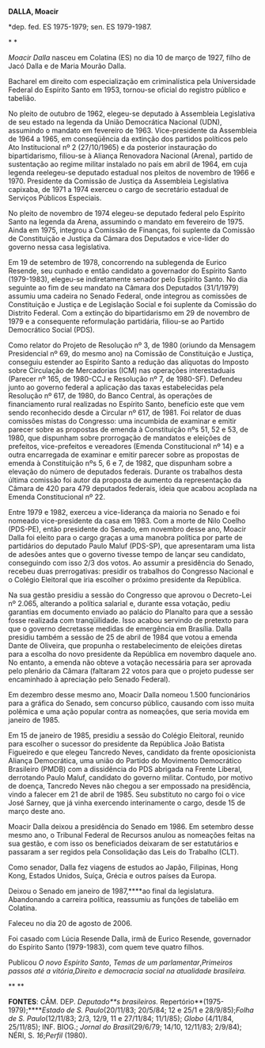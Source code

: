 **DALLA, Moacir**

\*dep. fed. ES 1975-1979; sen. ES 1979-1987.

* *

*Moacir Dalla* nasceu em Colatina (ES) no dia 10 de março de 1927, filho
de Jacó Dalla e de Maria Mourão Dalla.

Bacharel em direito com especialização em criminalística pela
Universidade Federal do Espírito Santo em 1953, tornou-se oficial do
registro público e tabelião.

No pleito de outubro de 1962, elegeu-se deputado à Assembleia
Legislativa de seu estado na legenda da União Democrática Nacional
(UDN), assumindo o mandato em fevereiro de 1963. Vice-presidente da
Assembleia de 1964 a 1965, em conseqüência da extinção dos partidos
políticos pelo Ato Institucional nº 2 (27/10/1965) e da posterior
instauração do bipartidarismo, filiou-se à Aliança Renovadora Nacional
(Arena), partido de sustentação ao regime militar instalado no país em
abril de 1964, em cuja legenda reelegeu-se deputado estadual nos pleitos
de novembro de 1966 e 1970. Presidente da Comissão de Justiça da
Assembleia Legislativa capixaba, de 1971 a 1974 exerceu o cargo de
secretário estadual de Serviços Públicos Especiais.

No pleito de novembro de 1974 elegeu-se deputado federal pelo Espírito
Santo na legenda da Arena, assumindo o mandato em fevereiro de 1975.
Ainda em 1975, integrou a Comissão de Finanças, foi suplente da Comissão
de Constituição e Justiça da Câmara dos Deputados e vice-líder do
governo nessa casa legislativa.

Em 19 de setembro de 1978, concorrendo na sublegenda de Eurico Resende,
seu cunhado e então candidato a governador do Espírito Santo
(1979-1983), elegeu-se indiretamente senador pelo Espírito Santo. No dia
seguinte ao fim de seu mandato na Câmara dos Deputados (31/1/1979)
assumiu uma cadeira no Senado Federal, onde integrou as comissões de
Constituição e Justiça e de Legislação Social e foi suplente da Comissão
do Distrito Federal. Com a extinção do bipartidarismo em 29 de novembro
de 1979 e a consequente reformulação partidária, filiou-se ao Partido
Democrático Social (PDS).

Como relator do Projeto de Resolução nº 3, de 1980 (oriundo da Mensagem
Presidencial nº 69, do mesmo ano) na Comissão de Constituição e Justiça,
conseguiu estender ao Espírito Santo a redução das alíquotas do Imposto
sobre Circulação de Mercadorias (ICM) nas operações interestaduais
(Parecer nº 165, de 1980-CCJ e Resolução nº 7, de 1980-SF). Defendeu
junto ao governo federal a aplicação das taxas estabelecidas pela
Resolução nº 617, de 1980, do Banco Central, às operações de
financiamento rural realizadas no Espírito Santo, benefício este que vem
sendo reconhecido desde a Circular nº 617, de 1981. Foi relator de duas
comissões mistas do Congresso: uma incumbida de examinar e emitir
parecer sobre as propostas de emenda à Constituição nºs 51, 52 e 53, de
1980, que dispunham sobre prorrogação de mandatos e eleições de
prefeitos, vice-prefeitos e vereadores (Emenda Constitucional nº 14) e a
outra encarregada de examinar e emitir parecer sobre as propostas de
emenda à Constituição nºs 5, 6 e 7, de 1982, que dispunham sobre a
elevação do número de deputados federais. Durante os trabalhos desta
última comissão foi autor da proposta de aumento da representação da
Câmara de 420 para 479 deputados federais, ideia que acabou acoplada na
Emenda Constitucional nº 22.

Entre 1979 e 1982, exerceu a vice-liderança da maioria no Senado e foi
nomeado vice-presidente da casa em 1983. Com a morte de Nilo Coelho
(PDS-PE), então presidente do Senado, em novembro desse ano, Moacir
Dalla foi eleito para o cargo graças a uma manobra política por parte de
partidários do deputado Paulo Maluf (PDS-SP), que apresentaram uma lista
de adesões antes que o governo tivesse tempo de lançar seu candidato,
conseguindo com isso 2/3 dos votos. Ao assumir a presidência do Senado,
recebeu duas prerrogativas: presidir os trabalhos do Congresso Nacional
e o Colégio Eleitoral que iria escolher o próximo presidente da
República.

Na sua gestão presidiu a sessão do Congresso que aprovou o Decreto-Lei
nº 2.065, alterando a política salarial e, durante essa votação, pediu
garantias em documento enviado ao palácio do Planalto para que a sessão
fosse realizada com tranqüilidade. Isso acabou servindo de pretexto para
que o governo decretasse medidas de emergência em Brasília. Dalla
presidiu também a sessão de 25 de abril de 1984 que votou a emenda Dante
de Oliveira, que propunha o restabelecimento de eleições diretas para a
escolha do novo presidente da República em novembro daquele ano. No
entanto, a emenda não obteve a votação necessária para ser aprovada pelo
plenário da Câmara (faltaram 22 votos para que o projeto pudesse ser
encaminhado à apreciação pelo Senado Federal).

Em dezembro desse mesmo ano, Moacir Dalla nomeou 1.500 funcionários para
a gráfica do Senado, sem concurso público, causando com isso muita
polêmica e uma ação popular contra as nomeações, que seria movida em
janeiro de 1985.

Em 15 de janeiro de 1985, presidiu a sessão do Colégio Eleitoral,
reunido para escolher o sucessor do presidente da República João Batista
Figueiredo e que elegeu Tancredo Neves, candidato da frente
oposicionista Aliança Democrática, uma união do Partido do Movimento
Democrático Brasileiro (PMDB) com a dissidência do PDS abrigada na
Frente Liberal, derrotando Paulo Maluf, candidato do governo militar.
Contudo, por motivo de doença, Tancredo Neves não chegou a ser empossado
na presidência, vindo a falecer em 21 de abril de 1985. Seu substituto
no cargo foi o vice José Sarney, que já vinha exercendo interinamente o
cargo, desde 15 de março deste ano.

Moacir Dalla deixou a presidência do Senado em 1986. Em setembro desse
mesmo ano, o Tribunal Federal de Recursos anulou as nomeações feitas na
sua gestão, e com isso os beneficiados deixaram de ser estatutários e
passaram a ser regidos pela Consolidação das Leis do Trabalho (CLT).

Como senador, Dalla fez viagens de estudos ao Japão, Filipinas, Hong
Kong, Estados Unidos, Suíça, Grécia e outros países da Europa.

Deixou o Senado em janeiro de 1987,****ao final da legislatura.
Abandonando a carreira política, reassumiu as funções de tabelião em
Colatina.

Faleceu no dia 20 de agosto de 2006.

Foi casado com Lúcia Resende Dalla, irmã de Eurico Resende, governador
do Espírito Santo (1979-1983), com quem teve quatro filhos.

Publicou *O* *novo Espírito Santo*, *Temas de um parlamentar*,*Primeiros
passos até a vitória*,*Direito e democracia social na atualidade
brasileira.*

** **

**FONTES**: CÂM. DEP. *Deputado**s brasileiros.*
Repertório**(1975-1979);*****Estado de S. Paulo*(20/11/83; 20/5/84; 12 e
25/1 e 28/9/85);*Folha de S. Paulo*(12/11/83; 2/3, 12/9, 11 e 27/11/84;
11/1/85); *Globo* (4/11/84, 25/11/85); INF. BIOG.; *Jornal do
Brasil*(29/6/79; 14/10, 12/11/83; 2/9/84); NÉRI, S. *16*;*Perfil*
(1980).

 
